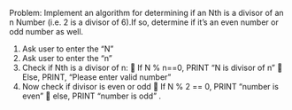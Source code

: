 Problem: Implement an algorithm for determining if
an Nth is a divisor of an n Number (i.e. 2 is a divisor
of 6).If so, determine if it’s an even number or odd
number as well.

1. Ask user to enter the “N”
2. Ask user to enter the “n”
3. Check if Nth is a divisor of n:
 If N % n==0, PRINT “N is divisor of n”
 Else, PRINT, “Please enter valid number”
4. Now check if divisor is even or odd
 If N % 2 == 0, PRINT “number is even”
 else, PRINT “number is odd”
.
